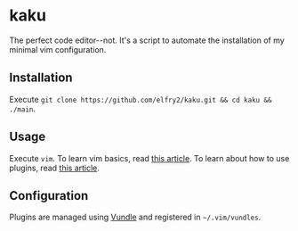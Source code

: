 # kaku
The perfect code editor--not. It's a script to automate the installation of my minimal vim configuration.

## Installation
Execute ```git clone https://github.com/elfry2/kaku.git && cd kaku && ./main```.

## Usage
Execute ```vim```.
To learn vim basics, read [this article](https://www.linuxfoundation.org/blog/blog/classic-sysadmin-vim-101-a-beginners-guide-to-vim).
To learn about how to use plugins, read [this article](https://opensource.com/article/20/2/how-install-vim-plugins).

## Configuration
Plugins are managed using [Vundle](https://github.com/VundleVim/Vundle.vim) and registered in ```~/.vim/vundles```.
